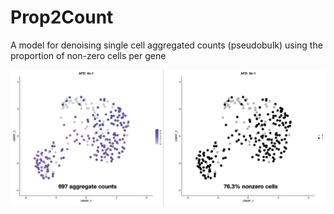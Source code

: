 # Prop2Count
A model for denoising single cell aggregated counts (pseudobulk) using the proportion of non-zero cells per gene


![ttx-1](https://github.com/alecbarrett/Prop2Count/blob/main/img/Untitled-1.png)
